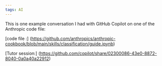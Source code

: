 ```yaml
---
tags: AI
---
```


This is one example conversation I had with GitHub Copilot on one of the Anthropic code file:

[code file :]
(https://github.com/anthropics/anthropic-cookbook/blob/main/skills/classification/guide.ipynb)

[Tutor session:]
(https://github.com/copilot/share/02300086-43e0-8872-8040-0a0a40a22912)

